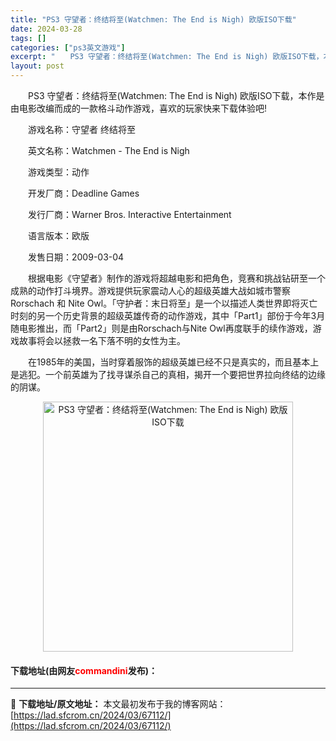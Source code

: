 ```yaml
---
title: "PS3 守望者：终结将至(Watchmen: The End is Nigh) 欧版ISO下载"
date: 2024-03-28
tags: []
categories: ["ps3英文游戏"]
excerpt: "　　PS3 守望者：终结将至(Watchmen: The End is Nigh) 欧版ISO下载，本作是由电影改编而成的一款格斗动作游戏，喜欢的玩家快来下载体验吧! 　　游戏名称：守望者 终结将至 　　英文名称：Watchmen - The End is Nigh 　　游戏类型：动作 　　开发厂商&hellip;"
layout: post
---
```


 <p>　　PS3 守望者：终结将至(Watchmen: The End is Nigh) 欧版ISO下载，本作是由电影改编而成的一款格斗动作游戏，喜欢的玩家快来下载体验吧!</p> <p>　　游戏名称：守望者 终结将至</p> <p>　　英文名称：Watchmen - The End is Nigh</p> <p>　　游戏类型：动作</p> <p>　　开发厂商：Deadline Games</p> <p>　　发行厂商：Warner Bros. Interactive Entertainment</p> <p>　　语言版本：欧版</p> <p>　　发售日期：2009-03-04</p> <p>　　根据电影《守望者》制作的游戏将超越电影和把角色，竞赛和挑战钻研至一个成熟的动作打斗境界。游戏提供玩家震动人心的超级英雄大战如城市警察Rorschach 和 Nite Owl。「守护者：末日将至」是一个以描述人类世界即将灭亡时刻的另一个历史背景的超级英雄传奇的动作游戏，其中「Part1」部份于今年3月随电影推出，而「Part2」则是由Rorschach与Nite Owl再度联手的续作游戏，游戏故事将会以拯救一名下落不明的女性为主。</p> <p>　　在1985年的美国，当时穿着服饰的超级英雄已经不只是真实的，而且基本上是逃犯。一个前英雄为了找寻谋杀自己的真相，揭开一个要把世界拉向终结的边缘的阴谋。</p> <p align="center"><img align="" border="0" src="https://www.2023game.com/d/file/p/2021/07-22/528e1a9b640899ca9c77c7c2cab5b2f8.jpg" width="400" alt="PS3 守望者：终结将至(Watchmen: The End is Nigh) 欧版ISO下载" /></p> <p><h4>下载地址(由网友<font color="red">commandini</font>发布)：</h4></p> 

---
📖 **下载地址/原文地址：** 本文最初发布于我的博客网站：[https://lad.sfcrom.cn/2024/03/67112/](https://lad.sfcrom.cn/2024/03/67112/)
